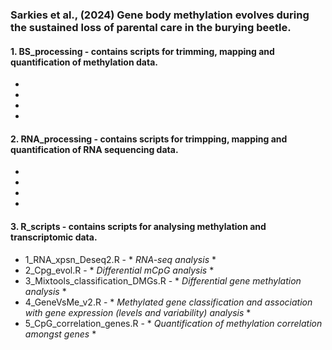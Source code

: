 ### Sarkies et al., (2024) Gene body methylation evolves during the sustained loss of parental care in the burying beetle.

#### 1. BS_processing - contains scripts for trimming, mapping and quantification of methylation data.
   -
   -
   -
   -
    
#### 2. RNA_processing - contains scripts for trimpping, mapping and quantification of RNA sequencing data.
   -
   -
   -
   -
   
#### 3. R_scripts - contains scripts for analysing methylation and transcriptomic data.
   - 1_RNA_xpsn_Deseq2.R - * *RNA-seq analysis* *
   - 2_Cpg_evol.R - * *Differential mCpG analysis* *
   - 3_Mixtools_classification_DMGs.R - * *Differential gene methylation analysis* *
   - 4_GeneVsMe_v2.R - * *Methylated gene classification and association with gene expression (levels and variability) analysis* *
   - 5_CpG_correlation_genes.R - * *Quantification of methylation correlation amongst genes* *


